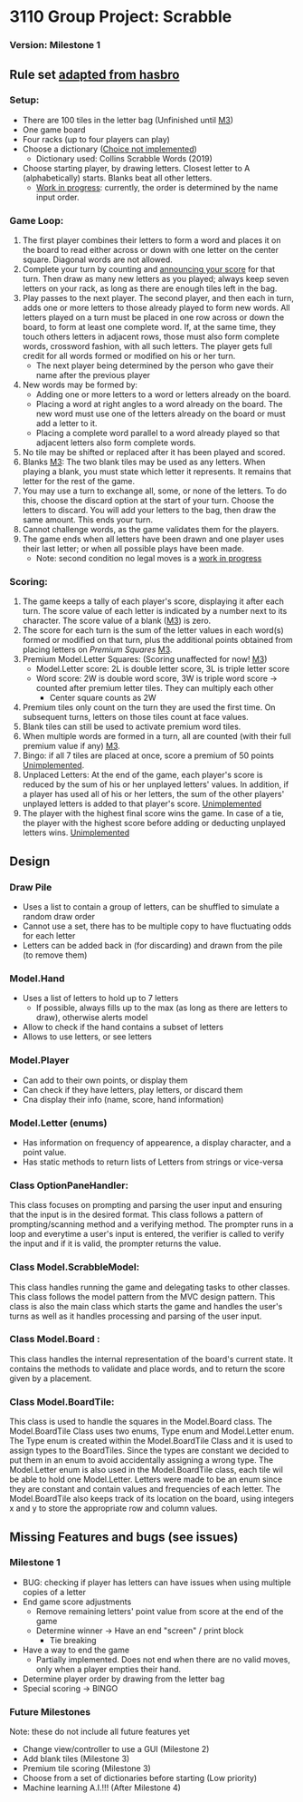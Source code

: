# 3110 Group Project: Scrabble
### Version: Milestone 1

## Rule set [adapted from hasbro](https://scrabble.hasbro.com/en-us/rules)
### Setup:
- There are 100 tiles in the letter bag (Unfinished until [M3](#future-milestones))
- One game board
- Four racks (up to four players can play)
- Choose a dictionary ([Choice not implemented](#future-milestones))
  - Dictionary used: Collins Scrabble Words (2019)
- Choose starting player, by drawing letters. Closest letter to A (alphabetically) starts. Blanks beat all other letters.
    - [Work in progress](#milestone-1): currently, the order is determined by the name input order.
### Game Loop:
1. The first player combines their letters to form a word and 
places it on the board to read either across or down with one letter on the center square. 
Diagonal words are not allowed.
2. Complete your turn by counting and [announcing your score](#milestone-1) for that turn. 
Then draw as many new letters as you played; 
always keep seven letters on your rack, as long as there are enough tiles left in the bag.
3. Play passes to the next player. The second player, and then each in turn, 
adds one or more letters to those already played to form new words. 
All letters played on a turn must be placed in one row across or down the board, to form at least one complete word. 
If, at the same time, they touch others letters in adjacent rows, 
those must also form complete words, crossword fashion, with all such letters. 
The player gets full credit for all words formed or modified on his or her turn.
   - The next player being determined by the person who gave their name after the previous player
4. New words may be formed by:
   - Adding one or more letters to a word or letters already on the board.
   - Placing a word at right angles to a word already on the board. 
    The new word must use one of the letters already on the board or must add a letter to it.
   - Placing a complete word parallel to a word already played so that adjacent letters also form complete words. 
5. No tile may be shifted or replaced after it has been played and scored.
6. Blanks [M3](#future-milestones): The two blank tiles may be used as any letters. 
When playing a blank, you must state which letter it represents. It remains that letter for the rest of the game.
7. You may use a turn to exchange all, some, or none of the letters. 
To do this, choose the discard option at the start of your turn. Choose the letters to discard.
You will add your letters to the bag, then draw the same amount. This ends your turn.
8. Cannot challenge words, as the game validates them for the players.
9. The game ends when all letters have been drawn and one player uses their last letter;
or when all possible plays have been made.
   - Note: second condition no legal moves is a [work in progress](#milestone-1)

### Scoring:
1. The game keeps a tally of each player's score, displaying it after each turn. 
The score value of each letter is indicated by a number next to its character. 
The score value of a blank ([M3](#future-milestones)) is zero.
2. The score for each turn is the sum of the letter values in each word(s) formed or modified on that turn, 
plus the additional points obtained from placing letters on _Premium Squares_ [M3](#future-milestones).
3. Premium Model.Letter Squares: (Scoring unaffected for now! [M3](#future-milestones))
   - Model.Letter score: 2L is double letter score, 3L is triple letter score
   - Word score: 2W is double word score, 3W is triple word score -> counted after premium letter tiles. 
   They can multiply each other
      - Center square counts as 2W
4. Premium tiles only count on the turn they are used the first time. 
On subsequent turns, letters on those tiles count at face values.
5. Blank tiles can still be used to activate premium word tiles.
6. When multiple words are formed in a turn, all are counted 
(with their full premium value if any) [M3](#future-milestones).
7. Bingo: if all 7 tiles are placed at once, score a premium of 50 points [Unimplemented](#milestone-1).
8. Unplaced Letters: At the end of the game, each player's score is reduced by the sum of his or her unplayed letters' values. 
In addition, if a player has used all of his or her letters, 
the sum of the other players' unplayed letters is added to that player's score. [Unimplemented](#milestone-1)
9. The player with the highest final score wins the game. 
In case of a tie, the player with the highest score before adding or deducting unplayed letters wins. 
[Unimplemented](#milestone-1)

## Design
### Draw Pile
- Uses a list to contain a group of letters, can be shuffled to simulate a random draw order
- Cannot use a set, there has to be multiple copy to have fluctuating odds for each letter
- Letters can be added back in (for discarding) and drawn from the pile (to remove them)
### Model.Hand
- Uses a list of letters to hold up to 7 letters
  - If possible, always fills up to the max (as long as there are letters to draw), otherwise alerts model
- Allow to check if the hand contains a subset of letters
- Allows to use letters, or see letters
### Model.Player
- Can add to their own points, or display them
- Can check if they have letters, play letters, or discard them
- Cna display their info (name, score, hand information)
### Model.Letter (enums)
- Has information on frequency of appearence, a display character, and a point value.
- Has static methods to return lists of Letters from strings or vice-versa
### Class OptionPaneHandler:
This class focuses on prompting and parsing the user input and ensuring that the input is in the desired format.
This class follows a pattern of prompting/scanning method and a verifying method. The prompter runs in a loop 
and everytime a user's input is entered, the verifier is called to verify the input and if it is valid,
the prompter returns the value.
### Class Model.ScrabbleModel:
This class handles running the game and delegating tasks to other classes. This class follows the model pattern
from the MVC design pattern. This class is also the main class which starts the game and handles the user's turns as well as
it handles processing and parsing of the user input.  
### Class Model.Board :
This class handles the internal representation of the board's current state. It contains the methods to validate and place words, and to return the score given by a placement.
### Class Model.BoardTile:
This class is used to handle the squares in the Model.Board class.
The Model.BoardTile Class uses two enums, Type enum and Model.Letter enum.
The Type enum is created within the Model.BoardTile Class and it is used to assign types to the BoardTiles. Since the types are constant we decided to put them in an enum to avoid accidentally assigning a wrong type.
The Model.Letter enum is also used in the Model.BoardTile class, each tile wil be able to hold one Model.Letter. Letters were made to be an enum since they are constant and contain values and frequencies of each letter.
The Model.BoardTile also keeps track of its location on the board, using integers x and y to store the appropriate row and column values.

## Missing Features and bugs (see issues)
### Milestone 1
- BUG: checking if player has letters can have issues when using multiple copies of a letter
- End game score adjustments
  - Remove remaining letters' point value from score at the end of the game
  - Determine winner -> Have an end "screen" / print block
    - Tie breaking
- Have a way to end the game
    - Partially implemented. Does not end when there are no valid moves, only when a player empties their hand.
- Determine player order by drawing from the letter bag
- Special scoring -> BINGO
### Future Milestones 
Note: these do not include all future features yet
- Change view/controller to use a GUI (Milestone 2)
- Add blank tiles (Milestone 3)
- Premium tile scoring (Milestone 3)
- Choose from a set of dictionaries before starting (Low priority)
- Machine learning A.I.!!! (After Milestone 4)
